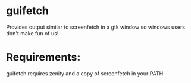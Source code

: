 # guifetch
Provides output similar to screenfetch in a gtk window so windows users don't make fun of us!

# Requirements:
guifetch requires zenity and a copy of screenfetch in your PATH

